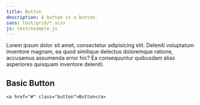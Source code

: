 ```yaml
---
title: Button
description: A button is a button.
sass: test/grid/*.scss
js: test/example.js
---
```


Lorem ipsum dolor sit amet, consectetur adipisicing elit. Deleniti voluptatum inventore magnam, ea quod similique delectus doloremque ratione, accusamus assumenda error hic? Ea consequuntur quibusdam alias asperiores quisquam inventore deleniti.

## Basic Button

```html_example
<a href="#" class="button">Button</a>
```